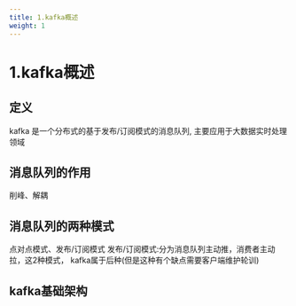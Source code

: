 ```yaml
---
title: 1.kafka概述
weight: 1
---
```

# 1.kafka概述
## 定义
kafka 是一个分布式的基于发布/订阅模式的消息队列, 主要应用于大数据实时处理领域

## 消息队列的作用
削峰、解耦

## 消息队列的两种模式
点对点模式、发布/订阅模式
发布/订阅模式:分为消息队列主动推，消费者主动拉，这2种模式， kafka属于后种(但是这种有个缺点需要客户端维护轮训)

## kafka基础架构
